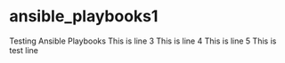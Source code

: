 # ansible_playbooks1
Testing Ansible Playbooks
This is line 3
This is line 4
This is line 5
This is test line